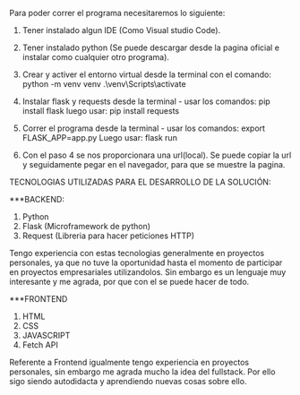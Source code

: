 Para poder correr el programa necesitaremos lo siguiente:

1. Tener instalado algun IDE (Como Visual studio Code).

2. Tener instalado python (Se puede descargar desde la pagina oficial e instalar como cualquier otro programa).

3. Crear y activer el entorno virtual desde la terminal con el comando:
   python -m venv venv
   .\venv\Scripts\activate
   
5. Instalar flask y requests desde la terminal - usar los comandos:
   pip install flask
luego usar:
   pip install requests
   
6. Correr el programa desde la terminal - usar los comandos: 
export FLASK_APP=app.py 
Luego usar:
flask run

7. Con el paso 4 se nos proporcionara una url(local). Se puede copiar la url y seguidamente pegar en el navegador, para que se muestre la pagina.



TECNOLOGIAS UTILIZADAS PARA EL DESARROLLO DE LA SOLUCIÓN:

***BACKEND:
1. Python 
2. Flask (Microframework de python)
3. Request (Libreria para hacer peticiones HTTP)

Tengo experiencia con estas tecnologias generalmente en proyectos personales, ya que no tuve la oportunidad hasta el momento de participar en proyectos empresariales utilizandolos. Sin embargo es un lenguaje muy interesante y me agrada, por que con el se puede hacer de todo.

***FRONTEND
1. HTML
2. CSS
3. JAVASCRIPT
4. Fetch API

Referente a Frontend igualmente tengo experiencia en proyectos personales, sin embargo me agrada mucho la idea del fullstack. Por ello sigo siendo autodidacta y aprendiendo nuevas cosas sobre ello.
